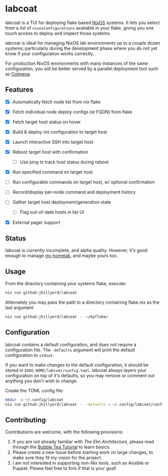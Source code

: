 # labcoat

labcoat is a TUI for deploying flake based [NixOS] systems.  It lets you select
from a list of `nixosConfigurations` available in your flake, giving you one
touch access to deploy and inspect those systems.

labcoat is ideal for managing NixOS lab environments up to a couple dozen
systems; particularly during the development phase where you do not yet
know if your configuration works correctly.

For production NixOS environments with many instances of the same configuration,
you will be better served by a parallel deployment tool such as [Colmena].


## Features

- [x] Automatically fetch node list from nix flake
- [x] Fetch individual node deploy configs (ie FQDN) from flake
- [x] Fetch target host status on hover
- [x] Build & deploy nix configuration to target host
- [x] Launch interactive SSH into target host
- [x] Reboot target host with confirmation
  - [ ] Use ping to track host status during reboot
- [x] Run specified command on target host
- [ ] Run configurable commands on target host, w/ optional confirmation
- [ ] Record/display per-node command and deployment history
- [ ] Gather target host deployment/generation state
  - [ ] Flag out-of-date hosts in list UI
- [x] External pager support


## Status

labcoat is currently incomplete, and alpha quality.  However, it's good enough
to manage [my homelab], and maybe yours too.


## Usage

From the directory containing your systems flake, execute:

```sh
nix run github:jhillyerd/labcoat
```

Alternately you may pass the path to a directory containing flake.nix as
the last argument

```sh
nix run github:jhillyerd/labcoat -- ~/myflake/
```

## Configuration

labcoat contains a default configuration, and does not require a configuration
file.  The `-defaults` argument will print the default configuration to
`stdout`.

If you want to make changes to the default configuration, it should be stored
in `$XDG_HOME/labcoat/config.toml`.  labcoat always layers your configuration
on top of it's defaults, so you may remove or comment out anything you don't
wish to change.

Create the TOML config file:

```sh
mkdir -p ~/.config/labcoat
nix run github:jhillyerd/labcoat -- -defaults > ~/.config/labcoat/config.toml
```


## Contributing

Contributions are welcome, with the following provisions:

1. If you are not already familiar with *The Elm Architecture*, please read
   through the [Bubble Tea Tutorial] to learn basics.
2. Please create a new Issue before starting work on large changes, to
   make sure they fit my vision for the project.
3. I am not interested in supporting non-Nix tools, such as Ansible or Puppet.
   Please feel free to fork if that is your goal!


[Bubble Tea Tutorial]: https://github.com/charmbracelet/bubbletea/tree/master/tutorials/basics
[Colmena]:             https://github.com/zhaofengli/colmena
[my homelab]:          https://github.com/jhillyerd/homelab
[NixOS]:               https://nixos.org/
